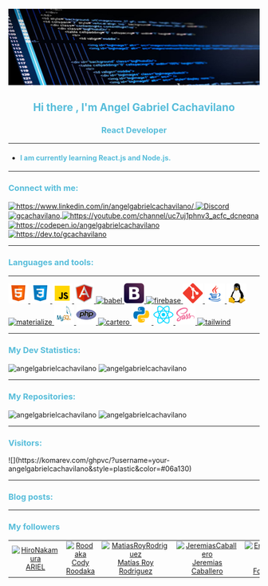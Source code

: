 <!-- markdownlint-disable MD033 -->
<!-- markdownlint-disable MD041 -->

<!-- desactivacion del lintMD con las lineas superiores -->

<!-- banner -->
![Banner](https://github.com/angelgabrielcachavilano/angelgabrielcachavilano/blob/master/banner-gabriel-cachavilano.jpg)

<!-- retro visitor counter -->
<!--
    <p align="center">
    <img src="https://profile-counter.glitch.me/angelgabrielcachavilano/count.svg" />
    </p>
-->
<!-- welcome message -->
<h2 align="center" style="color:#57bdda">Hi there <!-- <img src="https://media.giphy.com/media/hvRJCLFzcasrR4ia7z/giphy.gif" width="25px"> --> , I'm Angel Gabriel Cachavilano</h2>

<h3 align="center" style="color:#57bdda">React Developer</h3>

---

* <h4  style="color:#57bdda"> I am currently learning  <strong>React.js</strong> and  <strong>Node.js.</strong></h4>

---
<h3 align="left" style="color:#57bdda"> Connect with me:</h3>  
<!--
    <p align="left"> <a href="https://twitter.com/gcachavilano" target="_blank"> <img src="https://img.shields.io/twitter/follow/gcachavilano?logo=twitter&style=for-the-badge" alt="gcachavilano" /> </a> </p>
-->
<p>
    <a
        href="https://linkedin.com/in/https://www.linkedin.com/in/angelgabrielcachavilano/" target="_blank">
        <img align="center"
        src="https://www.vectorlogo.zone/logos/linkedin/linkedin-tile.svg"
        alt="https://www.linkedin.com/in/angelgabrielcachavilano/" height="40" width="40"/>
    </a>
    <a
        href="https://discord.gg/QDW3cYPp"
        target="_blank">
        <img align="center"
            src="https://www.vectorlogo.zone/logos/discordapp/discordapp-tile.svg" alt="Discord" height="40" width="40"/>
    </a>
    <a
        href="https://twitter.com/gcachavilano"
        target="_blank">
        <img align="center"
            src="https://www.vectorlogo.zone/logos/twitter/twitter-tile.svg" alt="gcachavilano" height="40" width="40"/>
    </a>
    <a
        href="https://www.youtube.com/c/https://youtube.com/channel/uc7uj1phnv3_acfc_dcneqna"
        target="_blank">
        <img align="center"
            src="https://www.vectorlogo.zone/logos/youtube/youtube-tile.svg"
            alt="https://youtube.com/channel/uc7uj1phnv3_acfc_dcneqna"
            height="40" width="40"/>
    </a>
    <a
        href="https://codepen.io/https://codepen.io/angelgabrielcachavilano"
        target="_blank">
        <img align="center"
            src="https://www.vectorlogo.zone/logos/codepen/codepen-tile.svg" alt="https://codepen.io/angelgabrielcachavilano" height="40" width="40"/>
    </a>
    <a
        href="https://dev.to/https://dev.to/gcachavilano"
        target="_blank">
        <img align="center"
            src="https://www.vectorlogo.zone/logos/devto/devto-icon.svg"
            alt="https://dev.to/gcachavilano" height="40" width="40"/>
    </a>
<!--
    <a
        href="https://medium.com/@gabrielcachavilano"
        target="_blank">
        <img align="center"
            src="https://cdn.jsdelivr.net/npm/simple-icons@3.0.1/icons/medium.svg" alt="@gabrielcachavilano" height="30" width="40"/>
    </a>
-->
</p>

---
<h3 align="left" style="color:#57bdda">Languages ​​and tools:</h3>

---
<p align="left">
<!--    
    <a
        href="https://developer.android.com"
        target="_blank">
        <img
            src="https://devicons.github.io/devicon/devicon.git/icons/android/android-original-wordmark.svg"
            alt="android" width="40" height="40"/>
    </a>
-->
    <a
        href="https://www.w3.org/html/"
        target="_blank">
        <img
            src="assets/iconhtml5.png"
            alt="html5" width="40" height="40"/>
    </a>
    <!-- CSS -->
    <a
        href="https://www.w3schools.com/css/"
        target="_blank">
        <img
            src="assets/iconcss.png" alt="css3" width="40" height="40"/>
    </a>
    <!-- JS -->
    <a
        href="https://developer.mozilla.org/en-US/docs/Web/JavaScript"
        target="_blank">
        <img
            src="assets\iconjs.png"
            alt="javascript" width="40" height="40"/>
    </a>
    <a
        href="https://angular.io" target="_blank">
        <img
            src="assets\iconangularjs.png"
            alt="angularjs" width="40" height="40"/>
    </a>
<!--    
    <a
        href="https://azure.microsoft.com/en-in/" target="_blank">
        <img
            src="https://www.vectorlogo.zone/logos/microsoft_azure/microsoft_azure-icon.svg"
            alt="azure" width="40" height="40"/>
    </a>
-->
    <a
        href="https://babeljs.io/" target="_blank">
        <img
            src="https://www.vectorlogo.zone/logos/babeljs/babeljs-icon.svg"
            alt="babel" width="40" height="40"/>
    </a>
<!--
    <a
        href="https://www.gnu.org/software/bash/"
        target="_blank">
        <img
            src="https://www.vectorlogo.zone/logos/gnu_bash/gnu_bash-icon.svg"
            alt="bash" width="40" height="40"/>
    </a>
-->
    <a
        href="https://getbootstrap.com"
        target="_blank">
        <img
            src="assets\iconbootstrap.svg" alt="bootstrap" width="40" height="40"/>
    </a>
<!--
    <a
        href="https://codeigniter.com" target="_blank">
        <img
            src="https://cdn.worldvectorlogo.com/logos/codeigniter.svg"
            alt="codeigniter" width="40" height="40"/>
    </a>
    <a
        href="https://www.djangoproject.com/"
        target="_blank">
        <img
            src="https://devicons.github.io/devicon/devicon.git/icons/django/django-original.svg"
            alt="django" width="40" height="40"/>
    </a>
    <a
        href="https://www.docker.com/"
        target="_blank">
        <img
            src="https://devicons.github.io/devicon/devicon.git/icons/docker/docker-original-wordmark.svg" alt="docker" width="40" height="40"/>
    </a>
    <a
        href="https://www.electronjs.org"
        target="_blank">
        <img
            src="https://devicons.github.io/devicon/devicon.git/icons/electron/electron-original.svg"
            alt="electron" width="40" height="40"/>
    </a>
    <a
        href="https://expressjs.com"
        target="_blank">
        <img
            src="https://devicons.github.io/devicon/devicon.git/icons/express/express-original-wordmark.svg" alt="express" width="40" height="40"/>
    </a>
    <a
        href="https://www.figma.com/"
        target="_blank">
        <img
            src="https://www.vectorlogo.zone/logos/figma/figma-icon.svg"
            alt="figma" width="40" height="40"/>
    </a>
-->
    <a
        href="https://firebase.google.com/"
        target="_blank">
        <img
            src="https://www.vectorlogo.zone/logos/firebase/firebase-icon.svg"
            alt="firebase" width="40" altura="40"/>
    </a>
<!--
    <a
        href="https://flutter.dev"
        target="_blank">
        <img
            src="https://www.vectorlogo.zone/logos/flutterio/flutterio-icon.svg"
            alt="flutter" width="40" height="40"/>
    </a>
    <a
        href="https://www.gatsbyjs.com/"
        target="_blank">
        <img
            src="https://www.vectorlogo.zone/logos/gatsbyjs/gatsbyjs-icon.svg"
            alt="gatsby" width="40" height="40"/>
    </a>
-->
    <a
        href="https://git-scm.com/"
        target="_blank">
        <img
            src="assets\icongit.svg"
            alt="git"  width="40" height="40"/>
    </a>
<!--
    <a
        href="https://golang.org"
        target="_blank">
        <img
            src="https://devicons.github.io/devicon/devicon.git/icons/go/go-original.svg"
            alt="go" width="40" height="40"/>
    </a>
    <a
        href="https://graphql.org"
        target="_blank">
        <img
            src="https://www.vectorlogo.zone/logos/graphql/graphql-icon.svg"
            alt="graphql" width="40" height="40"/>
    </a>
    <a
        href="https://heroku.com"
        target="_ blank">
        <img
            src="https://www.vectorlogo.zone/logos/heroku/heroku-icon.svg"
            alt="heroku" width="40" height="40"/>
    </a>
    <a
        href="https://ionicframework.com"
        target="_blank">
        <img
            src="https://upload.wikimedia.org/wikipedia/commons/d/d1/Ionic_Logo.svg"
            alt="ionic" width="40" height="40"/>
    </a>
-->
    <a
        href="https://www.java.com"
        target="_blank">
        <img
            src="assets\iconjava.png"
            alt="java" width="40" height="40"/>
    </a>
<!--
    <a
        href="https://www.jenkins.io"
        target="_blank">
        <img
            src="https://www.vectorlogo.zone/logos/jenkins/jenkins-icon.svg"
            alt="jenkins" width="40" height="40"/>
    </a>
    <a
        href="https://jestjs.io"
        target="_blank">
        <img
            src="https://www.vectorlogo.zone/logos/jestjsio/jestjsio-icon.svg"
            alt="jest" width="40" height="40"/>
    </a>
    <a
        href="https://karma-runner.github.io/latest/index.html"
        target="_blank">
        <img
            src="https://raw.githubusercontent.com/detain/svg-logos/780f25886640cef088af994181646db2f6b1a3f8/svg/karma.svg"
            alt="karma" width="40" height="40"/>
    </a>
    <a
        href="https://laravel.com/"
        target="_blank">
        <img
            src="https://devicons.github.io/devicon/devicon.git/icons/laravel/laravel-plain-wordmark.svg"
            alt="laravel" width="40" height="40"/>
    </a>
-->
    <a
        href="https://www.linux.org/"
        target="_blank">
        <img
            src="assets\iconlinux.svg"
            alt="linux" width="40" height="40"/>
    </a>
<!--
    <a
        href="https://mariadb.org/"
        target="_blank">
        <img
            src="https://www.vectorlogo.zone/logos/mariadb/mariadb-icon.svg"
            alt="mariadb" width="40" height="40"/>
    </a>
-->
    <a
        href="https://materializecss.com/"
        target="_blank">
        <img
            src="https://raw.githubusercontent.com/prplx/svg-logos/5585531d45d294869c4eaab4d7cf2e9c167710a9/svg/materialize.svg"
            alt="materialize" width="40" height="40"/>
    </a>
    <a
        href="https://www.mysql.com/"
        target="_blank">
        <img
            src="assets\iconmysql.svg"
            alt="mysql" width="40" height="40"/>
    </a>
<!--
    <a
        href="https://nextjs.org/"
        target="_ blank">
        <img
            src="https://cdn.worldvectorlogo.com/logos/nextjs-3.svg"
            alt="nextjs" width="40" height="40"/>
    </a>
    <a
        href="https://www.nginx.com"
        target="_blank">
        <img
            src="https://devicons.github.io/devicon/devicon.git/icons/nginx/nginx-original.svg"
            alt="nginx" width="40" height="40"/>
    </a>
    <a
        href="https://nodejs.org"
        target="_blank">
        <img
            src="https://devicons.github.io/devicon/devicon.git/icons/nodejs/nodejs-original-wordmark.svg"
            alt="nodejs" width="40" height="40"/>
    </a>
    <a
        href="https://nuxtjs.org/"
        target="_blank">
        <img
            src="https://www.vectorlogo.zone/logos/nuxtjs/nuxtjs-icon.svg"
            alt="nuxtjs" width="40" height="40"/>
    </a>
-->
    <a
        href="https://www.php.net"
        target="_blank">
        <img
            src="assets\iconphp.svg"
            alt="php" width="40" height="40"/>
    </a>
<!--
    <a
        href="https://www.postgresql.org"
        target="_blank">
        <img
            src="https://devicons.github.io/devicon/devicon.git/icons/postgresql/postgresql-original-wordmark.svg"
            alt="postgresql" width="40" height="40"/>
    </a>
-->
    <a
        href="https://postman.com"
        target="_blank">
        <img
            src="https://www.vectorlogo.zone/logos/getpostman/getpostman-icon.svg"
            alt="cartero" width="40" height="40"/>
    </a>
    <a
        href="https://www.python.org" target="_blank">
        <img
            src="assets\iconpython.png"
            alt="python" width="40" height="40"/>
    </a>
    <a
        href="https://reactjs.org/"
        target="_blank">
        <img
            src="assets\iconreactjs.svg"
            alt="react" width="40" height="40"/>
    </a>
<!--
    <a
        href="https://reactnative.dev/"
        target="_en blanco">
        <img
            src="https://reactnative.dev/img/header_logo.svg"
            alt="reactnative" width="40" height="40"/>
    </a>
    <a
        href="https://redis.io" target="_blank">
        <img
            src="https://devicons.github.io/devicon/devicon.git/icons/redis/redis-original-wordmark.svg"
            alt="redis" width="40" height="40"/>
    </a>
    <a
        href="https://redux.js.org"
        target="_blank">
        <img
            src="https://devicons.github.io/devicon/devicon.git/icons/redux/redux-original.svg"
            alt="redux" width="40" height="40"/>
    </a>
-->
    <a
        href="https://sass-lang.com"
        target="_blank">
        <img
            src="assets\iconsass.png"
            alt="sass" width="40" height="40"/>
    </a>
<!--
    <a
        href="https://spring.io/"
        target="_blank">
        <img
            src="https://www.vectorlogo.zone/logos/springio/springio-icon.svg"
            alt="primavera" width="40" height="40"/>
    </a>
    <a
        href="https://www.sqlite.org/"
        target="_blank">
        <img
            src="https://www.vectorlogo.zone/logos/sqlite/sqlite-icon.svg"
            alt="sqlite" width="40" height="40"/>
    </a>
    <a
        href="https://developer.apple.com/swift/"
        target="_blank">
        <img
            src="https://devicons.github.io/devicon/devicon.git/icons/swift/swift-original-wordmark.svg"
            alt="swift" width="40" height="40"/>
    </a>
-->
    <a
        href="https://tailwindcss.com/"
        target="_blank">
        <img
            src="https://www.vectorlogo.zone/logos/tailwindcss/tailwindcss-icon.svg"
            alt="tailwind" width="40" height="40"/>
    </a>
<!--
    <a
        href="https://www.tensorflow.org"
        target="_blank">
        <img
            src="https://www.vectorlogo.zone/logos/tensorflow/tensorflow-icon.svg"
            alt="tensorflow" width="40" height="40"/>
    </a>
    <a
        href="https://www.typescriptlang.org/"
        target="_blank">
        <img
            src="https://devicons.github.io/devicon/devicon.git/icons/typescript/typescript-original.svg"
            alt="typescript" width="40" height="40"/>
    </a>
    <a
        href="https://vuejs.org/"
        target="_blank">
        <img
            src="https://devicons.github.io/devicon/devicon.git/icons/vuejs/vuejs-original-wordmark.svg"
            alt="vuejs" width="40" height="40"/>
    </a>
    <a
        href="https://vuepress.vuejs.org/"
        target="_blank">
        <img
            src="https://raw.githubusercontent.com/AliasIO/wappalyzer/master/src/drivers/webextension/images/icons/VuePress.svg"
            alt="vuepress" width="40" height="40"/>
    </a>
    <a
        href="https://vuetifyjs.com/en/"
        target="_ blank">
        <img
            src="https://bestofjs.org/logos/vuetify.svg"
            alt="vuetify" width="40" height="40"/>
    </a>
    <a
        href="https://webpack.js.org"
        target="_blank">
        <img
            src="https://devicons.github.io/devicon/devicon.git/icons/webpack/webpack-original.svg"
            alt="webpack" width="40" height="40"/>
    </a>
-->
</p>

---
<!-- GitHub stats -->
<h3 align="left" style="color:#57bdda">My Dev Statistics:</h3>
<div width="100%">
<a>
    <img align="center"
    src="https://github-readme-stats.vercel.app/api/top-langs?username=angelgabrielcachavilano&theme=react&show_icons=true&locale=en&layout=compact&langs_count=10&card_width=250"
    alt="angelgabrielcachavilano"/>
</a>

<a>
    <img align="center" display="flex"
    src="https://github-readme-stats.vercel.app/api?username=angelgabrielcachavilano&hide=contribs&theme=react&show_icons=true&locale=en&line_height=29&count_private=true&show_owner=true"
    alt="angelgabrielcachavilano"/>
</a>
<div>

---
<!-- GitHub repositories -->
<h3 align="left" style="color:#57bdda">My Repositories:</h3>
</div width="100%">
<a>
    <img align="center" display="flex"
    src="https://github-readme-stats.vercel.app/api/pin/?username=angelgabrielcachavilano&repo=RESOURCES&theme=react&show_owner=true"
    alt="angelgabrielcachavilano"/>
</a>
<a>
    <img align="center" display="flex"
    src="https://github-readme-stats.vercel.app/api/pin/?username=angelgabrielcachavilano&repo=CSS----tailwindCSS----clone-AirBNB&theme=react&show_owner=true"
    alt="angelgabrielcachavilano"/>
</a>
</div>

---
<h3 align="left" width="100%" style="color:#57bdda">Visitors:</h3>
![](https://komarev.com/ghpvc/?username=your-angelgabrielcachavilano&style=plastic&color=#06a130)

---
<h3 align="left" width="100%" style="color:#57bdda">Blog posts:</h3>
<!-- BLOG-POST-LIST:START -->

<!-- BLOG-POST-LIST:END -->

---
<h3 align="left" style="color:#57bdda">My followers</h3>
<!--START_SECTION:top-followers-->
<table>
  <tr>
    <td align="center">
      <a href="https://github.com/HiroNakamura">
        <img src="https://avatars2.githubusercontent.com/u/1437293" width="100px;" alt="HiroNakamura"/>
      </a>
      <br />
      <a href="https://github.com/HiroNakamura">ARIEL</a>
    </td>
    <td align="center">
      <a href="https://github.com/Roodaka">
        <img src="https://avatars2.githubusercontent.com/u/590068" width="100px;" alt="Roodaka"/>
      </a>
      <br />
      <a href="https://github.com/Roodaka">Cody Roodaka</a>
    </td>
    <td align="center">
      <a href="https://github.com/MatiasRoyRodriguez">
        <img src="https://avatars2.githubusercontent.com/u/54755925" width="100px;" alt="MatiasRoyRodriguez"/>
      </a>
      <br />
      <a href="https://github.com/MatiasRoyRodriguez">Matías Roy Rodriguez</a>
    </td>
    <td align="center">
      <a href="https://github.com/JeremiasCaballero">
        <img src="https://avatars2.githubusercontent.com/u/54777181" width="100px;" alt="JeremiasCaballero"/>
      </a>
      <br />
      <a href="https://github.com/JeremiasCaballero">Jeremias Caballero</a>
    </td>
    <td align="center">
      <a href="https://github.com/EnzoFortunato">
        <img src="https://avatars2.githubusercontent.com/u/55504503" width="100px;" alt="EnzoFortunato"/>
      </a>
      <br />
      <a href="https://github.com/EnzoFortunato">Enzo Fortunato</a>
    </td>
  </tr>
</table>
<!--END_SECTION:top-followers-->
